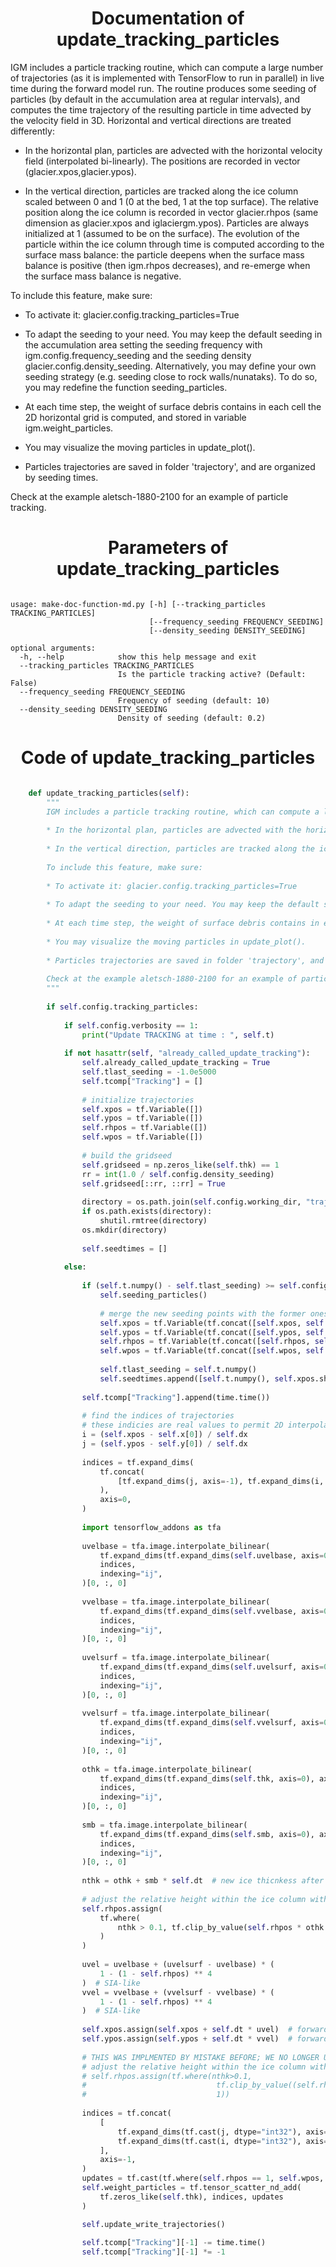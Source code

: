 

### <h1 align="center" id="title"> Documentation of update_tracking_particles </h1>



IGM includes a particle tracking routine, which can compute a large number of trajectories (as it is implemented with TensorFlow to run in parallel) in live time during the forward model run. The routine produces some seeding of particles (by default in the accumulation area at regular intervals), and computes the time trajectory of the resulting particle in time advected by the velocity field in 3D. Horizontal and vertical directions are treated differently:

* In the horizontal plan, particles are advected with the horizontal velocity field (interpolated bi-linearly). The positions are recorded in vector (glacier.xpos,glacier.ypos).

* In the vertical direction, particles are tracked along the ice column scaled between 0 and 1 (0 at the bed, 1 at the top surface). The relative position along the ice column is recorded in vector glacier.rhpos (same dimension as glacier.xpos and iglaciergm.ypos). Particles are always initialized at 1 (assumed to be on the surface). The evolution of the particle within the ice column through time is computed according to the surface mass balance: the particle deepens when the surface mass balance is positive (then igm.rhpos decreases), and re-emerge when the surface mass balance is negative.  

To include this feature, make sure:

* To activate it: glacier.config.tracking_particles=True

* To adapt the seeding to your need. You may keep the default seeding in the accumulation area setting the seeding frequency with igm.config.frequency_seeding and the seeding density glacier.config.density_seeding. Alternatively, you may define your own seeding strategy (e.g. seeding close to rock walls/nunataks). To do so, you may redefine the function seeding_particles.

* At each time step, the weight of surface debris contains in each cell the 2D horizontal grid is computed, and stored in variable igm.weight_particles.

* You may visualize the moving particles in update_plot(). 

* Particles trajectories are saved in folder 'trajectory', and are organized by seeding times.

Check at the example aletsch-1880-2100 for an example of particle tracking.



### <h1 align="center" id="title"> Parameters of update_tracking_particles </h1>


``` 

usage: make-doc-function-md.py [-h] [--tracking_particles TRACKING_PARTICLES]
                               [--frequency_seeding FREQUENCY_SEEDING]
                               [--density_seeding DENSITY_SEEDING]

optional arguments:
  -h, --help            show this help message and exit
  --tracking_particles TRACKING_PARTICLES
                        Is the particle tracking active? (Default: False)
  --frequency_seeding FREQUENCY_SEEDING
                        Frequency of seeding (default: 10)
  --density_seeding DENSITY_SEEDING
                        Density of seeding (default: 0.2)
``` 



### <h1 align="center" id="title"> Code of update_tracking_particles </h1>


```python 

    def update_tracking_particles(self):
        """
        IGM includes a particle tracking routine, which can compute a large number of trajectories (as it is implemented with TensorFlow to run in parallel) in live time during the forward model run. The routine produces some seeding of particles (by default in the accumulation area at regular intervals), and computes the time trajectory of the resulting particle in time advected by the velocity field in 3D. Horizontal and vertical directions are treated differently:
        
        * In the horizontal plan, particles are advected with the horizontal velocity field (interpolated bi-linearly). The positions are recorded in vector (glacier.xpos,glacier.ypos).
        
        * In the vertical direction, particles are tracked along the ice column scaled between 0 and 1 (0 at the bed, 1 at the top surface). The relative position along the ice column is recorded in vector glacier.rhpos (same dimension as glacier.xpos and iglaciergm.ypos). Particles are always initialized at 1 (assumed to be on the surface). The evolution of the particle within the ice column through time is computed according to the surface mass balance: the particle deepens when the surface mass balance is positive (then igm.rhpos decreases), and re-emerge when the surface mass balance is negative.  
        
        To include this feature, make sure:
        
        * To activate it: glacier.config.tracking_particles=True
        
        * To adapt the seeding to your need. You may keep the default seeding in the accumulation area setting the seeding frequency with igm.config.frequency_seeding and the seeding density glacier.config.density_seeding. Alternatively, you may define your own seeding strategy (e.g. seeding close to rock walls/nunataks). To do so, you may redefine the function seeding_particles.
        
        * At each time step, the weight of surface debris contains in each cell the 2D horizontal grid is computed, and stored in variable igm.weight_particles.
        
        * You may visualize the moving particles in update_plot(). 
        
        * Particles trajectories are saved in folder 'trajectory', and are organized by seeding times.
        
        Check at the example aletsch-1880-2100 for an example of particle tracking.
        """
        
        if self.config.tracking_particles:
    
            if self.config.verbosity == 1:
                print("Update TRACKING at time : ", self.t)
    
            if not hasattr(self, "already_called_update_tracking"):
                self.already_called_update_tracking = True
                self.tlast_seeding = -1.0e5000
                self.tcomp["Tracking"] = []
    
                # initialize trajectories
                self.xpos = tf.Variable([])
                self.ypos = tf.Variable([])
                self.rhpos = tf.Variable([])
                self.wpos = tf.Variable([])
    
                # build the gridseed
                self.gridseed = np.zeros_like(self.thk) == 1
                rr = int(1.0 / self.config.density_seeding)
                self.gridseed[::rr, ::rr] = True
    
                directory = os.path.join(self.config.working_dir, "trajectories")
                if os.path.exists(directory):
                    shutil.rmtree(directory)
                os.mkdir(directory)
    
                self.seedtimes = []
    
            else:
    
                if (self.t.numpy() - self.tlast_seeding) >= self.config.frequency_seeding:
                    self.seeding_particles()
    
                    # merge the new seeding points with the former ones
                    self.xpos = tf.Variable(tf.concat([self.xpos, self.nxpos], axis=-1))
                    self.ypos = tf.Variable(tf.concat([self.ypos, self.nypos], axis=-1))
                    self.rhpos = tf.Variable(tf.concat([self.rhpos, self.nrhpos], axis=-1))
                    self.wpos = tf.Variable(tf.concat([self.wpos, self.nwpos], axis=-1))
    
                    self.tlast_seeding = self.t.numpy()
                    self.seedtimes.append([self.t.numpy(), self.xpos.shape[0]])
    
                self.tcomp["Tracking"].append(time.time())
    
                # find the indices of trajectories
                # these indicies are real values to permit 2D interpolations
                i = (self.xpos - self.x[0]) / self.dx
                j = (self.ypos - self.y[0]) / self.dx
    
                indices = tf.expand_dims(
                    tf.concat(
                        [tf.expand_dims(j, axis=-1), tf.expand_dims(i, axis=-1)], axis=-1
                    ),
                    axis=0,
                )
    
                import tensorflow_addons as tfa
    
                uvelbase = tfa.image.interpolate_bilinear(
                    tf.expand_dims(tf.expand_dims(self.uvelbase, axis=0), axis=-1),
                    indices,
                    indexing="ij",
                )[0, :, 0]
    
                vvelbase = tfa.image.interpolate_bilinear(
                    tf.expand_dims(tf.expand_dims(self.vvelbase, axis=0), axis=-1),
                    indices,
                    indexing="ij",
                )[0, :, 0]
    
                uvelsurf = tfa.image.interpolate_bilinear(
                    tf.expand_dims(tf.expand_dims(self.uvelsurf, axis=0), axis=-1),
                    indices,
                    indexing="ij",
                )[0, :, 0]
    
                vvelsurf = tfa.image.interpolate_bilinear(
                    tf.expand_dims(tf.expand_dims(self.vvelsurf, axis=0), axis=-1),
                    indices,
                    indexing="ij",
                )[0, :, 0]
    
                othk = tfa.image.interpolate_bilinear(
                    tf.expand_dims(tf.expand_dims(self.thk, axis=0), axis=-1),
                    indices,
                    indexing="ij",
                )[0, :, 0]
    
                smb = tfa.image.interpolate_bilinear(
                    tf.expand_dims(tf.expand_dims(self.smb, axis=0), axis=-1),
                    indices,
                    indexing="ij",
                )[0, :, 0]
    
                nthk = othk + smb * self.dt  # new ice thicnkess after smb update
    
                # adjust the relative height within the ice column with smb
                self.rhpos.assign(
                    tf.where(
                        nthk > 0.1, tf.clip_by_value(self.rhpos * othk / nthk, 0, 1), 1
                    )
                )
    
                uvel = uvelbase + (uvelsurf - uvelbase) * (
                    1 - (1 - self.rhpos) ** 4
                )  # SIA-like
                vvel = vvelbase + (vvelsurf - vvelbase) * (
                    1 - (1 - self.rhpos) ** 4
                )  # SIA-like
    
                self.xpos.assign(self.xpos + self.dt * uvel)  # forward euler
                self.ypos.assign(self.ypos + self.dt * vvel)  # forward euler
    
                # THIS WAS IMPLMENTED BY MISTAKE BEFORE; WE NO LONGER USE THE VERTICAL VELOCITY
                # adjust the relative height within the ice column with the verticial velocity
                # self.rhpos.assign(tf.where(nthk>0.1,
                #                             tf.clip_by_value((self.rhpos*nthk+self.dt*wvel)/nthk,0,1),
                #                             1))
    
                indices = tf.concat(
                    [
                        tf.expand_dims(tf.cast(j, dtype="int32"), axis=-1),
                        tf.expand_dims(tf.cast(i, dtype="int32"), axis=-1),
                    ],
                    axis=-1,
                )
                updates = tf.cast(tf.where(self.rhpos == 1, self.wpos, 0), dtype="float32")
                self.weight_particles = tf.tensor_scatter_nd_add(
                    tf.zeros_like(self.thk), indices, updates
                )

                self.update_write_trajectories()
    
                self.tcomp["Tracking"][-1] -= time.time()
                self.tcomp["Tracking"][-1] *= -1

``` 

